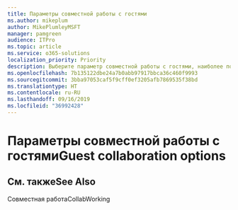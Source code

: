 ```yaml
---
title: Параметры совместной работы с гостями
ms.author: mikeplum
author: MikePlumleyMSFT
manager: pamgreen
audience: ITPro
ms.topic: article
ms.service: o365-solutions
localization_priority: Priority
description: Выберите параметр совместной работы с гостями, наиболее подходящий для вашей организации.
ms.openlocfilehash: 7b135122dbe24a7b0abb97917bbca36c460f9993
ms.sourcegitcommit: 3bba97053caf5f9cff0ef3205afb7869535f38bd
ms.translationtype: HT
ms.contentlocale: ru-RU
ms.lasthandoff: 09/16/2019
ms.locfileid: "36992428"
---
```

# <a name="guest-collaboration-options"></a><span data-ttu-id="9a74a-103">Параметры совместной работы с гостями</span><span class="sxs-lookup"><span data-stu-id="9a74a-103">Guest collaboration options</span></span>

## <a name="see-also"></a><span data-ttu-id="9a74a-104">См. также</span><span class="sxs-lookup"><span data-stu-id="9a74a-104">See Also</span></span>

<span data-ttu-id="9a74a-105">Совместная работа</span><span class="sxs-lookup"><span data-stu-id="9a74a-105">CollabWorking</span></span>